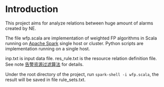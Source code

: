# Introduction

This project aims for analyze relations between huge amount of alarms created by NE.

The file wfp.scala are implementation of weighted FP algorithms in Scala
running on [Apache Spark](https://spark.apache.org/) single host or cluster.
Python scripts are implementation running on a single host.

inp.txt is input data file.
res_rule.txt is the resource relation definition file.
See note [告警资源过滤算法](http://leetschau.github.io/blog/2014/10/24/150059/) for details.

Under the root directory of the project, run `spark-shell -i wfp.scala`,
the result will be saved in file rule_sets.txt.
